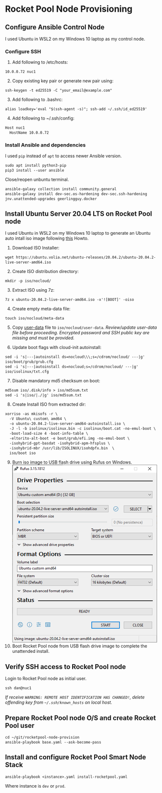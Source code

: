 # Rocket Pool Node Provisioning

## Configure Ansible Control Node
I used Ubuntu in WSL2 on my Windows 10 laptop as my control node.
### Configure SSH
1. 	Add following to /etc/hosts:
```
10.0.0.72 nuc1
```
2. Copy existing key pair or generate new pair using:
```
ssh-keygen -t ed25519 -C "your_email@example.com"
```
3. Add following to .bashrc:
```
alias loadkey='eval "$(ssh-agent -s)"; ssh-add ~/.ssh/id_ed25519'
```
4. Add following to ~/.ssh/config:
```
Host nuc1
  HostName 10.0.0.72
```
### Install Ansible and dependencies
I used `pip` instead of `apt` to access newer Ansible version.
```
sudo apt install python3-pip
pip3 install --user ansible
```
Close/reopen unbuntu terminal.
```
ansible-galaxy collection install community.general
ansible-galaxy install dev-sec.os-hardening dev-sec.ssh-hardening jnv.unattended-upgrades geerlingguy.docker
```

## Install Ubuntu Server 20.04 LTS on Rocket Pool node
I used Ubuntu in WSL2 on my Windows 10 laptop to generate an Ubuntu auto intall iso image following [this](https://gist.github.com/s3rj1k/55b10cd20f31542046018fcce32f103e) Howto. 
1. Download ISO Installer:
```
wget https://ubuntu.volia.net/ubuntu-releases/20.04.2/ubuntu-20.04.2-live-server-amd64.iso
```

2. Create ISO distribution directory:
```
mkdir -p iso/nocloud/
```

3. Extract ISO using 7z:
```
7z x ubuntu-20.04.2-live-server-amd64.iso -x'![BOOT]' -oiso
```

4. Create empty meta-data file:
```
touch iso/nocloud/meta-data
```

5. Copy [user-data](iso/nocloud/user-data) file to `iso/nocloud/user-data`. *Review/update user-data file before proceeding.  Encrypted password and SSH public key are missing and must be provided.*

6. Update boot flags with cloud-init autoinstall:
```
sed -i 's|---|autoinstall ds=nocloud\\\;s=/cdrom/nocloud/ ---|g' iso/boot/grub/grub.cfg
sed -i 's|---|autoinstall ds=nocloud;s=/cdrom/nocloud/ ---|g' iso/isolinux/txt.cfg
```

7. Disable mandatory md5 checksum on boot:
```
md5sum iso/.disk/info > iso/md5sum.txt
sed -i 's|iso/|./|g' iso/md5sum.txt
```
8. Create Install ISO from extracted dir:
```
xorriso -as mkisofs -r \
  -V Ubuntu\ custom\ amd64 \
  -o ubuntu-20.04.2-live-server-amd64-autoinstall.iso \
  -J -l -b isolinux/isolinux.bin -c isolinux/boot.cat -no-emul-boot \
  -boot-load-size 4 -boot-info-table \
  -eltorito-alt-boot -e boot/grub/efi.img -no-emul-boot \
  -isohybrid-gpt-basdat -isohybrid-apm-hfsplus \
  -isohybrid-mbr /usr/lib/ISOLINUX/isohdpfx.bin  \
  iso/boot iso
```
9. Burn iso image to USB flash drive using Rufus on Windows.
![Rufus](Rufus.png)
10. Boot Rocket Pool node from USB flash drive image to complete the unattended install.

## Verify SSH access to Rocket Pool node
Login to Rocket Pool node as initial user.
```
ssh dan@nuc1
```
*If receive `WARNING: REMOTE HOST IDENTIFICATION HAS CHANGED!`, delete offending key from `~/.ssh/known_hosts` on local host.*

## Prepare Rocket Pool node O/S and create Rocket Pool user
```
cd ~/git/rocketpool-node-provision
ansible-playbook base.yaml --ask-become-pass
```

## Install and configure Rocket Pool Smart Node Stack
```
ansible-playbook <instance>.yaml install-rocketpool.yaml
```
Where instance is `dev` or `prod`.